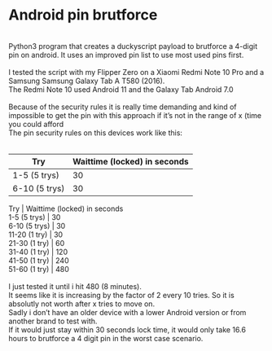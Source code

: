 <h1>Android pin brutforce</h1>
<br>
Python3 program that creates a duckyscript payload to brutforce a 4-digit pin on android. It uses an improved pin list to use most used pins first.<br>
<br>
I tested the script with my Flipper Zero on a Xiaomi Redmi Note 10 Pro and a Samsung Samsung Galaxy Tab A T580 (2016).<br>
The Redmi Note 10 used Android 11 and the Galaxy Tab Android 7.0<br>
<br>
Because of the security rules it is really time demanding and kind of impossible to get the pin with this approach if it’s not in the range of x (time you could afford<br>
The pin security rules on this devices work like this:<br>
<br>

| Try  | Waittime (locked) in seconds |
| ------------- | ------------- |
| 1-5 (5 trys) | 30 |
| 6-10 (5 trys)  | 30 |

Try           | Waittime (locked) in seconds<br>
1-5 (5 trys)  | 30<br>
6-10 (5 trys) | 30<br>
11-20 (1 try) | 30<br>
21-30 (1 try) | 60<br>
31-40 (1 try) | 120<br>
41-50 (1 try) | 240<br>
51-60 (1 try) | 480<br>
<br>
I just tested it until i hit 480 (8 minutes).<br>
It seems like it is increasing by the factor of 2 every 10 tries. So it is absolutly not worth after x tries to move on.<br>
Sadly i don’t have an older device with a lower Android version or from another brand to test with.<br>
If it would just stay within 30 seconds lock time, it would only take 16.6 hours to brutforce a 4 digit pin in the worst case scenario.<br>
